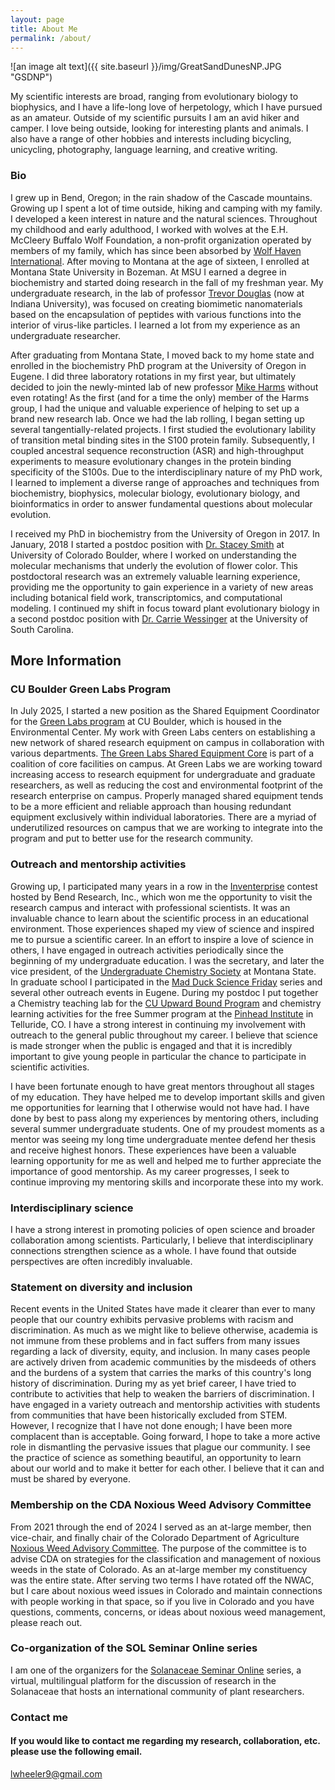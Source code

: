 ```yaml
---
layout: page
title: About Me
permalink: /about/
---
```


![an image alt text]({{ site.baseurl }}/img/GreatSandDunesNP.JPG "GSDNP")

My scientific interests are broad, ranging from evolutionary biology to biophysics, and I have a life-long love of herpetology, which I have pursued as an amateur. Outside of my scientific pursuits I am an avid hiker and camper. I love being outside, looking for interesting plants and animals. I also have a range of other hobbies and interests including bicycling, unicycling, photography, language learning, and creative writing. 

### Bio

I grew up in Bend, Oregon; in the rain shadow of the Cascade mountains. Growing up I spent a lot of time outside, hiking and camping with my family. I developed a keen interest in nature and the natural sciences. Throughout my childhood and early adulthood, I worked with wolves at the E.H. McCleery Buffalo Wolf Foundation, a non-profit organization operated by members of my family, which has since been absorbed by [Wolf Haven International](https://wolfhaven.org/). After moving to Montana at the age of sixteen, I enrolled at Montana State University in Bozeman. At MSU I earned a degree in biochemistry and started doing research in the fall of my freshman year. My undergraduate research, in the lab of professor [Trevor Douglas](https://douglas.lab.indiana.edu/) (now at Indiana University), was focused on creating biomimetic nanomaterials based on the encapsulation of peptides with various functions into the interior of virus-like particles. I learned a lot from my experience as an undergraduate researcher. 

After graduating from Montana State, I moved back to my home state and enrolled in the biochemistry PhD program at the University of Oregon in Eugene. I did three laboratory rotations in my first year, but ultimately decided to join the newly-minted lab of new professor [Mike Harms](https://harmslab.uoregon.edu/) without even rotating! As the first (and for a time the only) member of the Harms group, I had the unique and valuable experience of helping to set up a brand new research lab. Once we had the lab rolling, I began setting up several tangentially-related projects. I first studied the evolutionary lability of transition metal binding sites in the S100 protein family. Subsequently, I coupled ancestral sequence reconstruction (ASR) and high-throughput experiments to measure evolutionary changes in the protein binding specificity of the S100s. Due to the interdisciplinary nature of my PhD work, I learned to implement a diverse range of approaches and techniques from biochemistry, biophysics, molecular biology, evolutionary biology, and bioinformatics in order to answer fundamental questions about molecular evolution. 

I received my PhD in biochemistry from the University of Oregon in 2017. In January, 2018 I started a postdoc position with [Dr. Stacey Smith](https://www.colorado.edu/smithlab/) at University of Colorado Boulder, where I worked on understanding the molecular mechanisms that underly the evolution of flower color. This postdoctoral research was an extremely valuable learning experience, providing me the opportunity to gain experience in a variety of new areas including botanical field work, transcriptomics, and computational modeling. I continued my shift in focus toward plant evolutionary biology in a second postdoc position with [Dr. Carrie Wessinger](https://wessingerlab.github.io/) at the University of South Carolina. 



## More Information

### CU Boulder Green Labs Program 

In July 2025, I started a new position as the Shared Equipment Coordinator for the [Green Labs program](https://www.colorado.edu/ecenter/programs/cu-green-labs-program) at CU Boulder, which is housed in the Environmental Center. My work with Green Labs centers on establishing a new network of shared research equipment on campus in collaboration with various departments. [The Green Labs Shared Equipment Core](https://www.colorado.edu/lab/biocore/) is part of a coalition of core facilities on campus. At Green Labs we are working toward increasing access to research equipment for undergraduate and graduate researchers, as well as reducing the cost and environmental footprint of the research enterprise on campus. Properly managed shared equipment tends to be a more efficient and reliable approach than housing redundant equipment exclusively within individual laboratories. There are a myriad of underutilized resources on campus that we are working to integrate into the program and put to better use for the research community. 


### Outreach and mentorship activities

Growing up, I participated many years in a row in the [Inventerprise](https://or-inventerprise.zfairs.com/?f=e0737ea8-1ba7-4a10-8f75-8c5fff62bfb0) contest hosted by Bend Research, Inc., which won me the opportunity to visit the research campus and interact with professional scientists. It was an invaluable chance to learn about the scientific process in an educational environment. Those experiences shaped my view of science and inspired me to pursue a scientific career. In an effort to inspire a love of science in others, I
have engaged in outreach activities periodically since the beginning of my undergraduate education. 
I was the secretary, and later the vice president, of the [Undergraduate Chemistry Society](http://www.chemistry.montana.edu/undergraduate/society.html) at Montana State. In graduate school I 
participated in the [Mad Duck Science Friday](https://sciencefriday.uoregon.edu/) series and several 
other outreach events in Eugene. During my postdoc I put together a Chemistry teaching lab for the [CU Upward Bound Program](https://www.colorado.edu/precollege/cu-upward-bound-program) and chemistry learning activities for the free Summer program at the [Pinhead Institute](https://www.pinheadinstitute.org/) in Telluride, CO. I have a strong interest in continuing my involvement with outreach to the general public throughout my career. I believe that science is made stronger when the public is engaged and that it is incredibly important to give young people in particular the chance to participate in scientific activities. 

I have been fortunate enough to have great mentors throughout all stages of my education. They have helped me to develop important skills and given me opportunities for learning that I otherwise would not have had. I have done by best to pass along my experiences by mentoring others, including several summer undergraduate students. One of my proudest moments as a mentor was seeing my long time undergraduate mentee defend her thesis and receive highest honors. These experiences have been a valuable learning opportunity for me as well and helped me to further appreciate the importance of good mentorship. As my career progresses, I seek to continue improving my mentoring skills and incorporate these into my work. 

### Interdisciplinary science

I have a strong interest in promoting policies of open science and broader collaboration among scientists. Particularly, I believe that interdisciplinary connections strengthen science as a whole. I have found that outside perspectives are often incredibly invaluable. 

### Statement on diversity and inclusion

Recent events in the United States have made it clearer than ever to many people that our country exhibits pervasive problems with racism and discrimination. As much as we might like to believe otherwise, academia is not immune from these problems and in fact suffers from many issues regarding a lack of diversity, equity, and inclusion. In many cases people are actively driven from academic communities by the misdeeds of others and the burdens of a system that carries the marks of this country's long history of discrimination. During my as yet brief career, I have tried to contribute to activities that help to weaken the barriers of discrimination. I have engaged in a variety outreach and mentorship activities with students from communities that have been historically excluded from STEM. However, I recognize that I have not done enough; I have been more complacent than is acceptable. Going forward, I hope to take a more active role in dismantling the pervasive issues that plague our community. I see the practice of science as something beautiful, an opportunity to learn about our world and to make it better for each other. I believe that it can and must be shared by everyone. 


### Membership on the CDA Noxious Weed Advisory Committee

From 2021 through the end of 2024 I served as an at-large member, then vice-chair, and finally chair of the Colorado Department of Agriculture [Noxious Weed Advisory Committee](https://ag.colorado.gov/conservation/noxious-weeds/advisory-committee). The purpose of the committee is to advise CDA on strategies for the classification and management of noxious weeds in the state of Colorado. As an at-large member my constituency was the entire state. After serving two terms I have rotated off the NWAC, but I care about noxious weed issues in Colorado and maintain connections with people working in that space, so if you live in Colorado and you have questions, comments, concerns, or ideas about noxious weed management, please reach out. 

### Co-organization of the SOL Seminar Online series

I am one of the organizers for the [Solanaceae Seminar Online](https://physaloidseminars.weebly.com/) series, a virtual, multilingual platform for the discussion of research in the Solanaceae that hosts an international community of plant researchers. 


### Contact me

#### If you would like to contact me regarding my research, collaboration, etc. please use the following email. 
[lwheeler9@gmail.com](mailto:email@domain.com)
